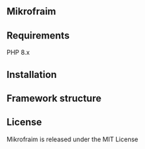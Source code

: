 ## Mikrofraim

## Requirements

PHP 8.x

## Installation

## Framework structure

## License

Mikrofraim is released under the MIT License

